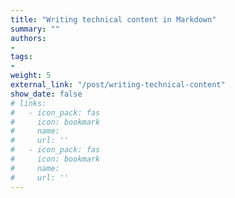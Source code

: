 ```yaml
---
title: "Writing technical content in Markdown"
summary: ""
authors:
- 
tags:
- 
weight: 5
external_link: "/post/writing-technical-content"
show_date: false
# links:
#   - icon_pack: fas
#     icon: bookmark
#     name: 
#     url: ''
#   - icon_pack: fas
#     icon: bookmark
#     name: 
#     url: ''
---
```




